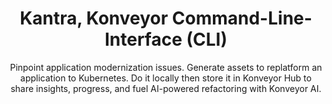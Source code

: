 ---
title: "Kantra, Konveyor Command-Line-Interface (CLI)"
type: "components"
header_image: /images/konveyor-cli.png
subtitle: > 
    Pinpoint application modernization issues. Generate assets to replatform an application to Kubernetes. Do it locally then store it in Konveyor Hub to share insights, progress, and fuel AI-powered refactoring with Konveyor AI.
features:
- src: /images/find-code-cli.svg
  title: Find needed code adjustments when modernizing
  description: > 
    Use rulesets to analyze code and binaries to see issues keeping your app from moving to a newer technology and get guidance on how to address it. The CLI will generate static HTML reports for analysis results. Use existing rulesets or create and test rulesets for your custom technology.
- src: /images/discover-app-config.svg
  title: Discover application configuration
  description: > 
    Run the discover command to get application deployment and runtime configuration information. Know the platform it is deployed on, where it is deployed, and the runtime it is using. So you can better understand your applications. When you’re ready, store information in Konveyor Hub to ensure team alignment. This also enables asset generation for moving an app to Kubernetes.
- src: /images/generate-assets-cli.svg
  title: Generate assets to replatform your applications to Kubernetes
  description: > 
    Create deployment descriptors for your existing application with automation. These can then be added to the target application repository or on a separate configuration repository if the application uses GitOps for configuration management. From Konveyor Hub, project leads can assign generators to representative apps (archetypes) to incorporate enterprise standards.
cta_primary: 
  title: Get Started
  url: https://github.com/konveyor/kantra?tab=readme-ov-file#kantra
cta_secondary: 
  title: Give us feedback
  url: /docs/konveyor/contributetokonveyor/
---